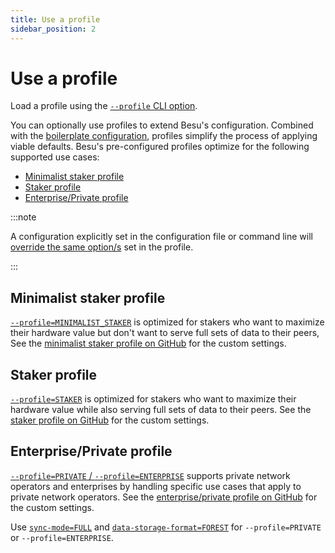 ```yaml
---
title: Use a profile 
sidebar_position: 2
---
```


# Use a profile 

Load a profile using the [`--profile` CLI option](../../reference/cli/options.md#profile).

You can optionally use profiles to extend Besu's configuration. Combined with the [boilerplate configuration](defaults.md), profiles simplify the process of applying viable defaults. Besu's pre-configured profiles optimize for the following supported use cases:

- [Minimalist staker profile](#minimalist-staker-profile)
- [Staker profile](#staker-profile)
- [Enterprise/Private profile](#enterpriseprivate-profile)


:::note

A configuration explicitly set in the configuration file or command line will 
[override the same option/s](index.md#configuration-order-of-precedence) set in the profile.

:::

## Minimalist staker profile

[`--profile=MINIMALIST_STAKER`](../../reference/cli/options.md#profile) is optimized for stakers who want to maximize their hardware value but don't want to serve full sets of data to their peers, See the
[minimalist staker profile on GitHub](https://github.com/hyperledger/besu/blob/8b64023a121ea996ef60e4b7e2299c5807683f90/config/src/main/resources/profiles/minimalist-staker.toml)
for the custom settings.

## Staker profile

[`--profile=STAKER`](../../reference/cli/options.md#profile) is optimized for stakers who want to maximize their hardware value while also serving full sets of data to their peers. See the
[staker profile on GitHub](https://github.com/hyperledger/besu/blob/8b64023a121ea996ef60e4b7e2299c5807683f90/config/src/main/resources/profiles/staker.toml)
for the custom settings.

## Enterprise/Private profile

[`--profile=PRIVATE` / `--profile=ENTERPRISE`](../../reference/cli/options.md#profile) supports private network operators and enterprises by handling specific use cases that apply to private network operators. See the [enterprise/private profile on GitHub](https://github.com/hyperledger/besu/blob/8b64023a121ea996ef60e4b7e2299c5807683f90/config/src/main/resources/profiles/enterprise-private.toml)
for the custom settings.

Use [`sync-mode=FULL`](../../reference/cli/options.md#sync-mode) and [`data-storage-format=FOREST`](../../reference/cli/options.md#data-storage-format) for `--profile=PRIVATE` or `--profile=ENTERPRISE`.
